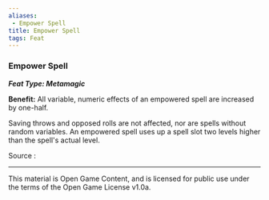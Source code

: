 ```yaml
---
aliases:
 - Empower Spell
title: Empower Spell
tags: Feat
---
```

### Empower Spell 
***Feat Type: Metamagic***

**Benefit:** All variable, numeric effects of an empowered spell are
increased by one-half.

Saving throws and opposed rolls are not affected, nor are spells without
random variables. An empowered spell uses up a spell slot two levels
higher than the spell's actual level.


Source :

---

This material is Open Game Content, and is licensed for public use under the terms of the Open Game License v1.0a.
